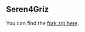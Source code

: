 ## Seren4Griz

You can find the [fork zip here](https://alexanderstahl99.github.io/grizzlyp3nguin.github.io/packages).


